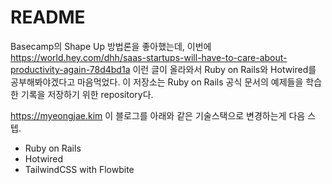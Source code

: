# README

Basecamp의 Shape Up 방법론을 좋아했는데, 이번에 https://world.hey.com/dhh/saas-startups-will-have-to-care-about-productivity-again-78d4bd1a
이런 글이 올라와서 Ruby on Rails와 Hotwired를 공부해봐야겠다고 마음먹었다. 이 저장소는 Ruby on Rails 공식 문서의 예제들을 학습한 기록을 저장하기
위한 repository다.

https://myeongjae.kim 이 블로그를 아래와 같은 기술스택으로 변경하는게 다음 스텝.

- Ruby on Rails
- Hotwired
- TailwindCSS with Flowbite
